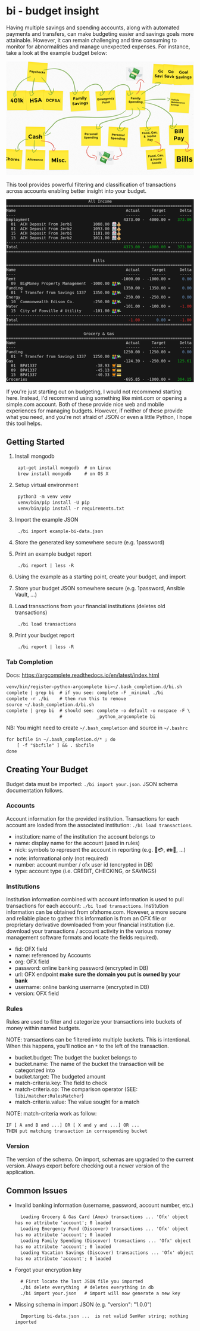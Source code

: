 # bi - budget insight

Having multiple savings and spending accounts, along with automated payments
and transfers, can make budgeting easier and savings goals more attainable.
However, it can remain challenging and time consuming to monitor for
abnormalities and manage unexpected expenses. For instance, take a look at the
example budget below:

![](images/example-budget.png)

This tool provides powerful filtering and classification of transactions across
accounts enabling better insight into your budget.

![](images/example-report.png)

If you're just starting out on budgeting, I would not recommend starting here.
Instead, I'd recommend using something like mint.com or opening a simple.com
account. Both of these provide nice web and mobile experiences for managing
budgets. However, if neither of these provide what you need, and you're not
afraid of JSON or even a little Python, I hope this tool helps.

## Getting Started

1. Install mongodb

        apt-get install mongodb  # on Linux
        brew install mongodb     # on OS X

2. Setup virtual environment

        python3 -m venv venv
        venv/bin/pip install -U pip
        venv/bin/pip install -r requirements.txt

3. Import the example JSON

        ./bi import example-bi-data.json

4. Store the generated key somewhere secure (e.g. 1password)

5. Print an example budget report

        ./bi report | less -R

6. Using the example as a starting point, create your budget, and import

7. Store your budget JSON somewhere secure (e.g. 1password, Ansible Vault, ...)

8. Load transactions from your financial institutions (deletes old transactions)

        ./bi load transactions

9. Print your budget report

        ./bi report | less -R

### Tab Completion

Docs: https://argcomplete.readthedocs.io/en/latest/index.html

    venv/bin/register-python-argcomplete bi>~/.bash_completion.d/bi.sh
    complete | grep bi  # if you see: complete -F _minimal ./bi
    complete -r ./bi    # then run this to remove
    source ~/.bash_completion.d/bi.sh
    complete | grep bi  # should see: complete -o default -o nospace -F \
                        #             _python_argcomplete bi

NB: You might need to create `~/.bash_completion` and source in `~/.bashrc`

    for bcfile in ~/.bash_completion.d/* ; do
        [ -f "$bcfile" ] && . $bcfile
    done

## Creating Your Budget

Budget data must be imported: `./bi import your.json`. JSON schema
documentation follows.

### Accounts

Account information for the provided institution. Transactions for each account
are loaded from the associated institution: `./bi load transactions`.

- institution: name of the institution the account belongs to
- name: display name for the account (used in rules)
- nick: symbols to represent the account in reporting (e.g. 🛒💳, 👪💸, ...)
- note: informational only (not required)
- number: account number / ofx user id (encrypted in DB)
- type: account type (i.e. CREDIT, CHECKING, or SAVINGS)

### Institutions

Institution information combined with account information is used to pull
transactions for each account: `./bi load transactions`. Institution
information can be obtained from ofxhome.com. However, a more secure and
reliable place to gather this information is from an OFX file or proprietary
derivative downloaded from your financial institution (i.e. download your
transactions / account activity in the various money management software
formats and locate the fields required).

- fid: OFX field
- name: referenced by Accounts
- org: OFX field
- password: online banking password (encrypted in DB)
- url: OFX endpoint **make sure the domain you put is owned by your bank**
- username: online banking username (encrypted in DB)
- version: OFX field

### Rules

Rules are used to filter and categorize your transactions into buckets of money
within named budgets.

NOTE: transactions can be filtered into multiple buckets. This is intentional.
When this happens, you'll notice an `*` to the left of the transaction.

- bucket.budget: The budget the bucket belongs to
- bucket.name: The name of the bucket the transaction will be categorized into
- bucket.target: The budgeted amount
- match-criteria.key: The field to check
- match-criteria.op: The comparison operator (SEE: `libi/matcher:RulesMatcher`)
- match-criteria.value: The value sought for a match

NOTE: match-criteria work as follow:

    IF [ A and B and ...] OR [ X and y and ...] OR ...
    THEN put matching transaction in corresponding bucket

### Version

The version of the schema. On import, schemas are upgraded to the current
version. Always export before checking out a newer version of the application.


## Common Issues

- Invalid banking information (username, password, account number, etc.)

        Loading Grocery & Gas Card (Amex) transactions ... 'Ofx' object has no attribute 'account'; 0 loaded
        Loading Emergency Fund (Discover) transactions ... 'Ofx' object has no attribute 'account'; 0 loaded
        Loading Family Spending (Discover) transactions ... 'Ofx' object has no attribute 'account'; 0 loaded
        Loading Vacation Savings (Discover) transactions ... 'Ofx' object has no attribute 'account'; 0 loaded

- Forgot your encryption key

        # First locate the last JSON file you imported
        ./bi delete everything  # deletes everything in db
        ./bi import your.json   # import will now generate a new key

- Missing schema in import JSON (e.g. "version": "1.0.0")

        Importing bi-data.json ...  is not valid SemVer string; nothing imported

